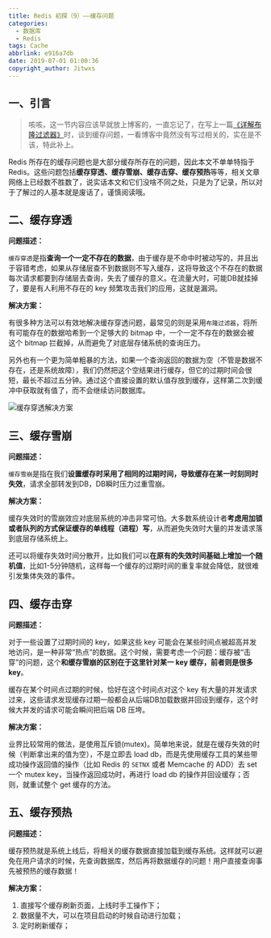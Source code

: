 ```yaml
---
title: Redis 初探（9）——缓存问题
categories:
  - 数据库
  - Redis
tags: Cache
abbrlink: e916a7db
date: 2019-07-01 01:00:36
copyright_author: Jitwxs
---
```


## 一、引言

>咳咳，这一节内容应该早就放上博客的，一直忘记了，在写上一篇[《详解布隆过滤器》](/dc21b1d2.html)时，谈到缓存问题，一看博客中竟然没有写过相关的，实在是不该，特此补上。

Redis 所存在的缓存问题也是大部分缓存所存在的问题，因此本文不单单特指于 Redis。这些问题包括**缓存穿透、缓存雪崩、缓存击穿、缓存预热**等等，相关文章网络上已经数不胜数了，说实话本文和它们没啥不同之处，只是为了记录，所以对于了解过的人基本就是废话了，谨慎阅读哦。

## 二、缓存穿透

**问题描述：**

`缓存穿透`是指**查询一个一定不存在的数据**，由于缓存是不命中时被动写的，并且出于容错考虑，如果从存储层查不到数据则不写入缓存，这将导致这个不存在的数据每次请求都要到存储层去查询，失去了缓存的意义。在流量大时，可能DB就挂掉了，要是有人利用不存在的 key 频繁攻击我们的应用，这就是漏洞。

**解决方案：**

有很多种方法可以有效地解决缓存穿透问题，最常见的则是采用`布隆过滤器`，将所有可能存在的数据哈希到一个足够大的 bitmap 中，一个一定不存在的数据会被 这个 bitmap 拦截掉，从而避免了对底层存储系统的查询压力。

另外也有一个更为简单粗暴的方法，如果一个查询返回的数据为空（不管是数据不存在，还是系统故障），我们仍然把这个空结果进行缓存，但它的过期时间会很短，最长不超过五分钟。通过这个直接设置的默认值存放到缓存，这样第二次到缓冲中获取就有值了，而不会继续访问数据库。

![缓存穿透解决方案](https://cdn.jsdelivr.net/gh/jitwxs/cdn/blog/posts/20190630221228244.png)

## 三、缓存雪崩

**问题描述：**

`缓存雪崩`是指在我们**设置缓存时采用了相同的过期时间，导致缓存在某一时刻同时失效**，请求全部转发到DB，DB瞬时压力过重雪崩。

**解决方案：**

缓存失效时的雪崩效应对底层系统的冲击非常可怕。大多数系统设计者**考虑用加锁或者队列的方式保证缓存的单线程（进程）写**，从而避免失效时大量的并发请求落到底层存储系统上。

还可以将缓存失效时间分散开，比如我们可以**在原有的失效时间基础上增加一个随机值**，比如1-5分钟随机，这样每一个缓存的过期时间的重复率就会降低，就很难引发集体失效的事件。

## 四、缓存击穿

**问题描述：**

对于一些设置了过期时间的 key，如果这些 key 可能会在某些时间点被超高并发地访问，是一种非常“热点”的数据。这个时候，需要考虑一个问题：缓存被“击穿”的问题，这个**和缓存雪崩的区别在于这里针对某一 key 缓存，前者则是很多 key**。

缓存在某个时间点过期的时候，恰好在这个时间点对这个 key 有大量的并发请求过来，这些请求发现缓存过期一般都会从后端DB加载数据并回设到缓存，这个时候大并发的请求可能会瞬间把后端 DB 压垮。

**解决方案：**

业界比较常用的做法，是使用互斥锁(mutex)。简单地来说，就是在缓存失效的时候（判断拿出来的值为空），不是立即去 load db，而是先使用缓存工具的某些带成功操作返回值的操作（比如 Redis 的 `SETNX` 或者 Memcache 的 ADD）去 set 一个 mutex key，当操作返回成功时，再进行 load db 的操作并回设缓存；否则，就重试整个 get 缓存的方法。

## 五、缓存预热

**问题描述：**

缓存预热就是系统上线后，将相关的缓存数据直接加载到缓存系统。这样就可以避免在用户请求的时候，先查询数据库，然后再将数据缓存的问题！用户直接查询事先被预热的缓存数据！

**解决方案：**

1. 直接写个缓存刷新页面，上线时手工操作下；
2. 数据量不大，可以在项目启动的时候自动进行加载；
3. 定时刷新缓存；

